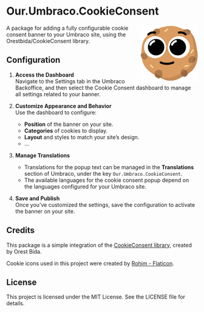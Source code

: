 # Our.Umbraco.CookieConsent
<img src="https://raw.githubusercontent.com/D0LBA3B/Our.Umbraco.CookieConsent/master/OurUmbracoCookieConsent.png" alt="Our Umbraco Cookie Consent" width="150" align="right">

A package for adding a fully configurable cookie consent banner to your Umbraco site, using the Orestbida/CookieConsent library.

## Configuration

1. **Access the Dashboard**  
Navigate to the Settings tab in the Umbraco Backoffice, and then select the Cookie Consent dashboard to manage all settings related to your banner.

2. **Customize Appearance and Behavior**  
   Use the dashboard to configure:  
   - **Position** of the banner on your site.  
   - **Categories** of cookies to display.  
   - **Layout** and styles to match your site’s design.
   - ...
 
3. **Manage Translations**  
   - Translations for the popup text can be managed in the **Translations** section of Umbraco, under the key `Our.Umbraco.CookieConsent`.  
   - The available languages for the cookie consent popup depend on the languages configured for your Umbraco site.

4. **Save and Publish**  
   Once you’ve customized the settings, save the configuration to activate the banner on your site.

## Credits
This package is a simple integration of the [CookieConsent library](https://github.com/orestbida/cookieconsent), created by Orest Bida.

Cookie icons used in this project were created by [Rohim - Flaticon](https://www.flaticon.com/free-icons/cookie).

## License
This project is licensed under the MIT License. See the LICENSE file for details.
